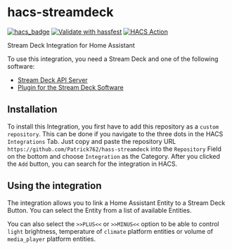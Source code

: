 # hacs-streamdeck

[![hacs_badge](https://img.shields.io/badge/HACS-Custom-41BDF5.svg)](https://github.com/hacs/integration)
[![Validate with hassfest](https://github.com/Patrick762/hass-streamdeck/actions/workflows/hassfest_validation.yml/badge.svg)](https://github.com/Patrick762/hass-streamdeck/actions/workflows/hassfest_validation.yml)
[![HACS Action](https://github.com/Patrick762/hass-streamdeck/actions/workflows/HACS.yml/badge.svg)](https://github.com/Patrick762/hass-streamdeck/actions/workflows/HACS.yml)

Stream Deck Integration for Home Assistant

To use this integration, you need a Stream Deck and one of the following software:
- [Stream Deck API Server](https://github.com/Patrick762/streamdeckapi)
- [Plugin for the Stream Deck Software](https://github.com/Patrick762/streamdeckapi-plugin)

## Installation
To install this Integration, you first have to add this repository as a `custom repository`.
This can be done if you navigate to the three dots in the HACS `Integrations` Tab.
Just copy and paste the repository URL `https://github.com/Patrick762/hass-streamdeck` into the `Repository` Field on the bottom and choose `Integration` as the Category.
After you clicked the `Add` button, you can search for the integration in HACS.

## Using the integration
The integration allows you to link a Home Assistant Entity to a Stream Deck Button.
You can select the Entity from a list of available Entities.

You can also select the `>>PLUS<<` or `>>MINUS<<` option to be able to control `light` brightness, temperature of `climate` platform entities or volume of `media_player` platform entities.
